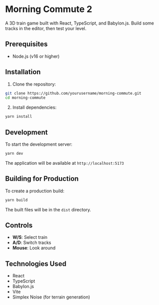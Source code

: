 # Morning Commute 2

A 3D train game built with React, TypeScript, and Babylon.js. Build some tracks in the editor, then test your level.

## Prerequisites

- Node.js (v16 or higher)

## Installation

1. Clone the repository:

```bash
git clone https://github.com/yourusername/morning-commute.git
cd morning-commute
```

2. Install dependencies:

```bash
yarn install
```

## Development

To start the development server:

```bash
yarn dev
```

The application will be available at `http://localhost:5173`

## Building for Production

To create a production build:

```bash
yarn build
```

The built files will be in the `dist` directory.

## Controls

- **W/S**: Select train
- **A/D**: Switch tracks
- **Mouse**: Look around

## Technologies Used

- React
- TypeScript
- Babylon.js
- Vite
- Simplex Noise (for terrain generation)
